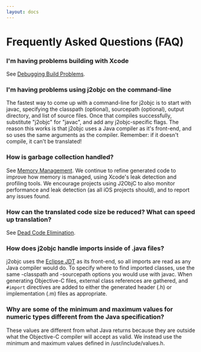 ```yaml
---
layout: docs
---
```


# Frequently Asked Questions (FAQ)

### I'm having problems building with Xcode

See [Debugging Build Problems](Xcode-Build-Rules.html#wiki-debugging-build-problems).

### I'm having problems using j2objc on the command-line

The fastest way to come up with a command-line for j2objc is to start with javac, specifying the classpath (optional), sourcepath (optional), output directory, and list of source files. Once that compiles successfully, substitute "j2objc" for "javac", and add any j2objc-specific flags. The reason this works is that j2objc uses a Java compiler as it's front-end, and so uses the same arguments as the compiler. Remember: if it doesn't compile, it can't be translated!

### How is garbage collection handled?

See [Memory Management](Memory-Management.html).  We continue to refine generated code to improve how memory is managed, using Xcode's leak detection and profiling tools.  We encourage projects using J2ObjC to also monitor performance and leak detection (as all iOS projects should), and to report any issues found.

### How can the translated code size be reduced?  What can speed up translation?

See [Dead Code Elimination](Dead-Code-Elimination.html).

### How does j2objc handle imports inside of .java files?

j2objc uses the [Eclipse JDT](Design-Overview.html#JDT) as its front-end, so all imports are read as any Java compiler would do.  To specify where to find imported classes, use the same -classpath and -sourcepath options you would use with javac. When generating Objective-C files, external class references are gathered, and `#import` directives are added to either the generated header (.h) or implementation (.m) files as appropriate.

### Why are some of the minimum and maximum values for numeric types different from the Java specification?

These values are different from what Java returns because they are outside what the Objective-C compiler will accept as valid. We instead use the minimum and maximum values defined in /usr/include/values.h.
